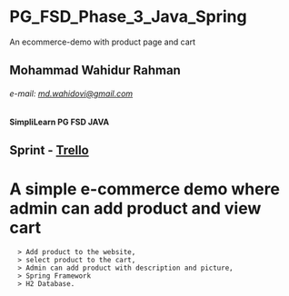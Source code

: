 # PG_FSD_Phase_3_Java_Spring
An ecommerce-demo with product page and cart

## Mohammad Wahidur Rahman
###### e-mail: md.wahidovi@gmail.com
**SimpliLearn PG FSD JAVA** 
## Sprint - [Trello](https://trello.com/b/dRgT70GB)

# A simple e-commerce demo where admin can add product and view cart  

      > Add product to the website,
      > select product to the cart, 
      > Admin can add product with description and picture, 
      > Spring Framework 
      > H2 Database.



